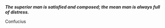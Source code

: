 _**The superior man is satisfied and composed; the mean man is always full of distress.**_

Confucius